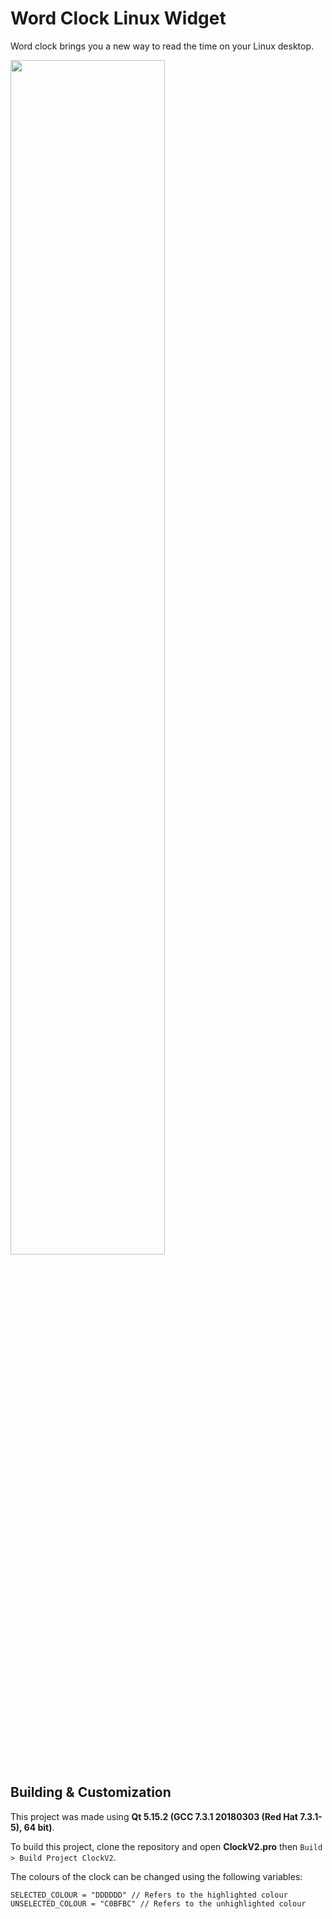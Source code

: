 # Word Clock Linux Widget
Word clock brings you a new way to read the time on your Linux desktop.

<img src="https://imgur.com/KzFHN6a.png" width=70% />

## Building & Customization
This project was made using **Qt 5.15.2 (GCC 7.3.1 20180303 (Red Hat 7.3.1-5), 64 bit)**.

To build this project, clone the repository and open **ClockV2.pro** then `Build > Build Project ClockV2`.

The colours of the clock can be changed using the following variables:

```
SELECTED_COLOUR = "DDDDDD" // Refers to the highlighted colour
UNSELECTED_COLOUR = "C0BFBC" // Refers to the unhighlighted colour
```

